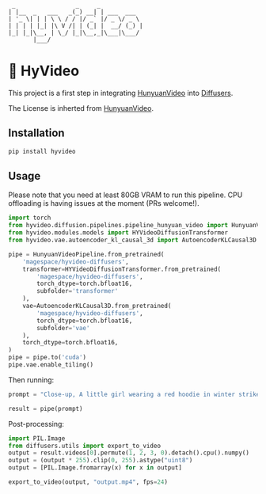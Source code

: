 ```
 _                 _     _
| |__  _   ___   _(_) __| | ___  ___
| '_ \| | | \ \ / / |/ _` |/ _ \/ _ \
| | | | |_| |\ V /| | (_| |  __/ (_) |
|_| |_|\__, | \_/ |_|\__,_|\___|\___/
       |___/
```

# 👋 HyVideo

This project is a first step in integrating [HunyuanVideo](https://github.com/Tencent/HunyuanVideo) into [Diffusers](https://github.com/huggingface/diffusers).

The License is inherted from [HunyuanVideo](https://github.com/Tencent/HunyuanVideo).


## Installation

```bash
pip install hyvideo
```

## Usage

Please note that you need at least 80GB VRAM to run this pipeline. CPU offloading is having issues at the moment (PRs welcome!).

```python
import torch
from hyvideo.diffusion.pipelines.pipeline_hunyuan_video import HunyuanVideoPipeline
from hyvideo.modules.models import HYVideoDiffusionTransformer
from hyvideo.vae.autoencoder_kl_causal_3d import AutoencoderKLCausal3D

pipe = HunyuanVideoPipeline.from_pretrained(
    'magespace/hyvideo-diffusers',
    transformer=HYVideoDiffusionTransformer.from_pretrained(
        'magespace/hyvideo-diffusers',
        torch_dtype=torch.bfloat16,
        subfolder='transformer'
    ),
    vae=AutoencoderKLCausal3D.from_pretrained(
        'magespace/hyvideo-diffusers',
        torch_dtype=torch.bfloat16,
        subfolder='vae'
    ),
    torch_dtype=torch.bfloat16,
)
pipe = pipe.to('cuda')
pipe.vae.enable_tiling()
```

Then running:

```python
prompt = "Close-up, A little girl wearing a red hoodie in winter strikes a match. The sky is dark, there is a layer of snow on the ground, and it is still snowing lightly. The flame of the match flickers, illuminating the girl's face intermittently."

result = pipe(prompt)
```

Post-processing:

```python
import PIL.Image
from diffusers.utils import export_to_video
output = result.videos[0].permute(1, 2, 3, 0).detach().cpu().numpy()
output = (output * 255).clip(0, 255).astype("uint8")
output = [PIL.Image.fromarray(x) for x in output]

export_to_video(output, "output.mp4", fps=24)
```

